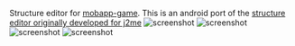 Structure editor for [mobapp-game](https://github.com/vipaoL/mobap-game). This is an android port of the [structure editor originally developed for j2me](https://github.com/vipaoL/mobapp-game-editor-j2me)
![screenshot](https://github.com/user-attachments/assets/02428a93-a30e-4a77-b5d1-bcc1f8ec7f07)
![screenshot](https://github.com/user-attachments/assets/ee4ea017-f24a-4df7-86ab-ed97f0d8f23a)
![screenshot](https://github.com/user-attachments/assets/ce41808f-3578-47f6-8c18-3af2b8c3f0fb)
![screenshot](https://github.com/user-attachments/assets/3dbe9d28-a925-4b11-b3f1-dc37f7dd3746)

